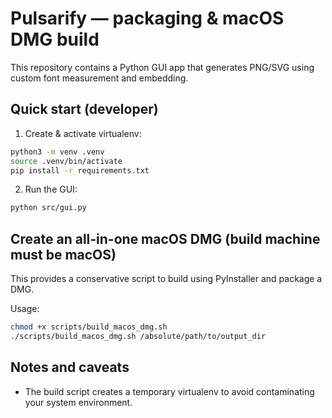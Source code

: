 Pulsarify — packaging & macOS DMG build
=====================================

This repository contains a Python GUI app that generates PNG/SVG using custom font measurement and embedding.

Quick start (developer)
-----------------------
1. Create & activate virtualenv:

```bash
python3 -m venv .venv
source .venv/bin/activate
pip install -r requirements.txt
```

2. Run the GUI:

```bash
python src/gui.py
```

Create an all-in-one macOS DMG (build machine must be macOS)
-----------------------------------------------------------------
This provides a conservative script to build using PyInstaller and package a DMG.

Usage:

```bash
chmod +x scripts/build_macos_dmg.sh
./scripts/build_macos_dmg.sh /absolute/path/to/output_dir
```

Notes and caveats
-----------------
- The build script creates a temporary virtualenv to avoid contaminating your system environment.
